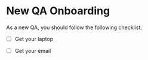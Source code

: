 # New QA Onboarding

As a new QA, you should follow the following checklist:

* [ ] Get your laptop
* [ ] Get your email

